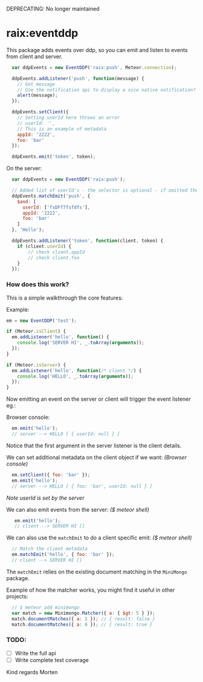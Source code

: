 DEPRECATING: No longer maintained

raix:eventddp
==============

This package adds events over ddp, so you can emit and listen to events from client and server.


```js
  var ddpEvents = new EventDDP('raix:push', Meteor.connection);

  ddpEvents.addListener('push', function(message) {
    // Got message
    // Use the notification api to display a nice native notification?
    alert(message);
  });

  ddpEvents.setClient({
    // Setting userId here throws an error
    // userId: '',
    // This is an example of metadata
    appId: '2222',
    foo: 'bar'
  });

  ddpEvents.emit('token', token);
```


On the server:
```js
  var ddpEvents = new EventDDP('raix:push');

  // Added list of userId's - the selector is optional - if omitted then broadcast
  ddpEvents.matchEmit('push', {
    $and: [
      userId: ['fsDFf7fsfdfs'],
      appId: '2222',
      foo: 'bar'
    ]
  }, 'Hello');

  ddpEvents.addListener('token', function(client, token) {
    if (client.userId) {
        // check client.appId
        // check client.foo
    }
  });
```


### How does this work?

This is a simple walkthrough the core features:

Example:
```js
em = new EventDDP('test');

if (Meteor.isClient) {
  em.addListener('hello', function() {
    console.log('SERVER HI', _.toArray(arguments));
  }); 
}

if (Meteor.isServer) {
  em.addListener('hello', function(/* client */) {
    console.log('HELLO', _.toArray(arguments));
  });
}
```

Now emitting an event on the server or client will trigger the event listener eg.:

Browser console:
```js
  em.emit('hello');
  // server --> HELLO [ { userId: null } ]
```
Notice that the first argument in the server listener is the client details.

We can set additional metadata on the client object if we want:
*(Browser console)*
```js
  em.setClient({ foo: 'bar' });
  em.emit('hello');
  // server --> HELLO [ { foo: 'bar', userId: null } ]
```
*Note userId is set by the server*

We can also emit events from the server:
*($ meteor shell)*
```js
   em.emit('hello');
   // client --> SERVER HI []
```

We can also use the `matchEmit` to do a client specific emit:
*($ meteor shell)*
```js
  // Match the client metadata
  em.matchEmit('hello', { foo: 'bar' });
  // client --> SERVER HI []
```

The `matchEmit` relies on the existing document matching in the `MiniMongo` package.

Example of how the matcher works, you might find it useful in other projects:
```js
  // $ meteor add minimongo
  var match = new Minimongo.Matcher({ a: { $gt: 5 } });
  match.documentMatches({ a: 1 }); // { result: false }
  match.documentMatches({ a: 6 }); // { result: true }
```

### TODO:
* [ ] Write the full api
* [ ] Write complete test coverage

Kind regards Morten
